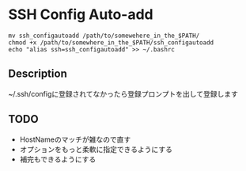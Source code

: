 # SSH Config Auto-add

```
mv ssh_configautoadd /path/to/somewehere_in_the_$PATH/
chmod +x /path/to/somewhere_in_the_$PATH/ssh_configautoadd
echo "alias ssh=ssh_configautoadd" >> ~/.bashrc
```

## Description
~/.ssh/configに登録されてなかったら登録プロンプトを出して登録します

## TODO
* HostNameのマッチが雑なので直す
* オプションをもっと柔軟に指定できるようにする
* 補完もできるようにする
